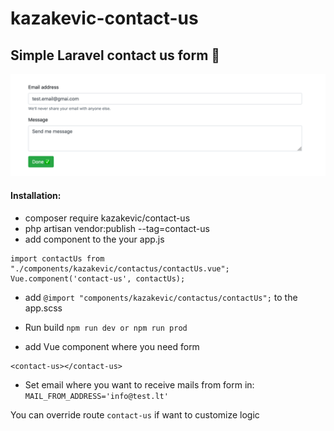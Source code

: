 # kazakevic-contact-us

## Simple Laravel contact us form 📧

![IMAGE ALT TEXT HERE](https://raw.githubusercontent.com/kazakevic/contactus/master/depot/ss.png)

 
 #### Installation:
 * composer require kazakevic/contact-us
 * php artisan vendor:publish --tag=contact-us
 * add component to the your app.js 
```
import contactUs from "./components/kazakevic/contactus/contactUs.vue";
Vue.component('contact-us', contactUs);
```
 * add ```@import "components/kazakevic/contactus/contactUs";``` to the app.scss
* Run build `npm run dev or npm run prod`

* add Vue component where you need form
```
<contact-us></contact-us>
```
* Set email where you want to receive mails from form in:
``` MAIL_FROM_ADDRESS='info@test.lt' ```

You can override route ``contact-us`` if want to customize logic
